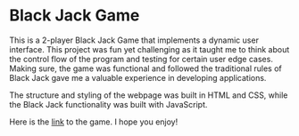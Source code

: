 <h1>Black Jack Game</h1>

<p>This is a 2-player Black Jack Game that implements a dynamic user
						interface. This project was fun yet challenging as it taught me to
						think about the control flow of the program and testing for certain
						user edge cases. Making sure, the game was functional and followed
						the traditional rules of Black Jack gave me a valuable experience in
						developing applications.</p>
	<p>	The structure and styling of the webpage was built in HTML and CSS,
	while the Black Jack functionality was built with JavaScript. </p>
	<p> Here is the <a href="https://zkaptan.github.io/Black-Jack/" target="_blank"> link</a> to the game. I hope you enjoy!</p>

	
